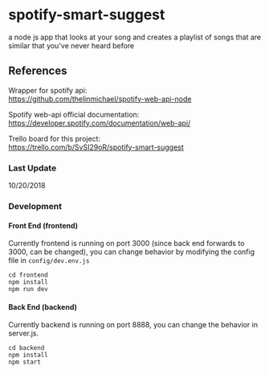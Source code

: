 # spotify-smart-suggest
a node js app that looks at your song and creates a playlist of songs that are similar that you've never heard before

## References
Wrapper for spotify api:  
https://github.com/thelinmichael/spotify-web-api-node  

Spotify web-api official documentation:  
https://developer.spotify.com/documentation/web-api/  

Trello board for this project:  
https://trello.com/b/SvSI29oR/spotify-smart-suggest  

### Last Update
10/20/2018

### Development
#### Front End (frontend)
Currently frontend is running on port 3000 (since back end forwards to 3000, can be changed), you can change behavior by modifying the config file in `config/dev.env.js`
```
cd frontend
npm install
npm run dev
```

#### Back End (backend)
Currently backend is running on port 8888, you can change the behavior in server.js.
```
cd backend
npm install
npm start
```

